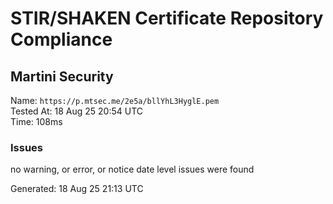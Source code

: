 # STIR/SHAKEN Certificate Repository Compliance

## Martini Security

Name: `https://p.mtsec.me/2e5a/bllYhL3HyglE.pem`\
Tested At: 18 Aug 25 20:54 UTC\
Time: 108ms

### Issues

no warning, or error, or notice date level issues were found

Generated: 18 Aug 25 21:13 UTC